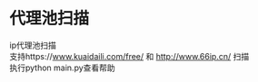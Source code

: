 # 代理池扫描  
ip代理池扫描  
支持https://www.kuaidaili.com/free/  和  http://www.66ip.cn/ 扫描  
执行python main.py查看帮助  
